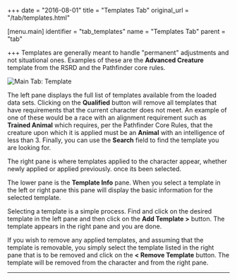 +++
date = "2016-08-01"
title = "Templates Tab"
original_url = "/tab/templates.html"

[menu.main]
    identifier = "tab_templates"
    name = "Templates Tab"
    parent = "tab"
    
+++
Templates are generally meant to handle "permanent" adjustments and not
situational ones. Examples of these are the **Advanced Creature**
template from the RSRD and the Pathfinder core rules.

![Main Tab: Template](../images/tabs/templatestab/tab_template_00.png)

The left pane displays the full list of templates available from the
loaded data sets. Clicking on the **Qualified** button will remove all
templates that have requirements that the current character does not
meet. An example of one of these would be a race with an alignment
requirement such as **Trained Animal** which requires, per the
Pathfinder Core Rules, that the creature upon which it is applied must
be an **Animal** with an intelligence of less than 3. Finally, you can
use the **Search** field to find the template you are looking for.

The right pane is where templates applied to the character appear,
whether newly applied or applied previously. once its been selected.

The lower pane is the **Template Info** pane. When you select a template
in the left or right pane this pane will display the basic information
for the selected template.

Selecting a template is a simple process. Find and click on the desired
template in the left pane and then click on the **Add Template &gt;**
button. The template appears in the right pane and you are done.

If you wish to remove any applied templates, and assuming that the
template is removable, you simply select the template listed in the
right pane that is to be removed and click on the **&lt; Remove
Template** button. The template will be removed from the character and
from the right pane.

------------------------------------------------------------------------




